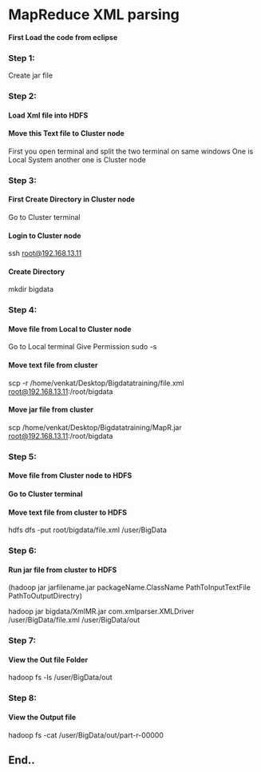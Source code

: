 # MapReduce XML parsing
#### First Load the code from eclipse
### Step 1:
Create jar file 
### Step 2:
#### Load Xml file into HDFS
#### Move this Text file to Cluster node
First you open terminal and split the two terminal on same windows 
One is Local System another one is Cluster node
### Step 3:
#### First Create Directory in Cluster node
Go to Cluster terminal
#### Login to Cluster node
ssh root@192.168.13.11
#### Create Directory
mkdir bigdata
### Step 4:
#### Move file from Local to Cluster node
Go to Local terminal
Give Permission
sudo -s
#### Move text file from cluster
scp -r /home/venkat/Desktop/Bigdatatraining/file.xml root@192.168.13.11:/root/bigdata
#### Move jar file from cluster
scp /home/venkat/Desktop/Bigdatatraining/MapR.jar root@192.168.13.11:/root/bigdata
### Step 5:
#### Move file from  Cluster node to HDFS
#### Go to Cluster terminal
#### Move text file from cluster to HDFS
hdfs dfs -put root/bigdata/file.xml /user/BigData
### Step 6:
#### Run jar file from cluster to HDFS
(hadoop jar jarfilename.jar packageName.ClassName  PathToInputTextFile PathToOutputDirectry)

hadoop jar bigdata/XmlMR.jar com.xmlparser.XMLDriver /user/BigData/file.xml /user/BigData/out
### Step 7:
#### View the Out file Folder
hadoop fs -ls /user/BigData/out
### Step 8:
#### View the Output file
hadoop fs -cat /user/BigData/out/part-r-00000
## End..
